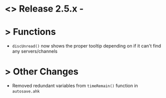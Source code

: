 # <> Release 2.5.x - 

# > Functions
- `discUnread()` now shows the proper tooltip depending on if it can't find any servers/channels

# > Other Changes
- Removed redundant variables from `timeRemain()` function in `autosave.ahk`